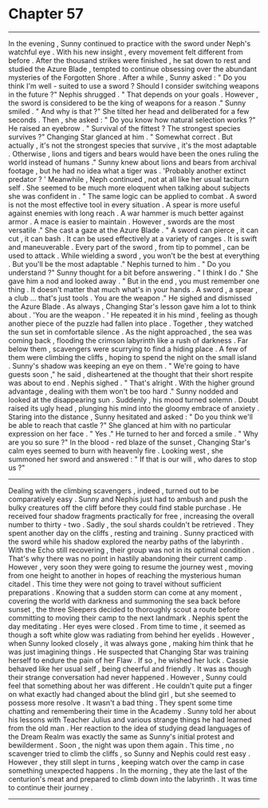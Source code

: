 
# Chapter 57


---

In the evening , Sunny continued to practice with the sword under Neph's watchful eye . With his new insight , every movement felt different from before . After the thousand strikes were finished , he sat down to rest and studied the Azure Blade , tempted to continue obsessing over the abundant mysteries of the Forgotten Shore .
After a while , Sunny asked :
" Do you think I'm well - suited to use a sword ? Should I consider switching weapons in the future ?"
Nephis shrugged .
" That depends on your goals . However , the sword is considered to be the king of weapons for a reason ."
Sunny smiled .
" And why is that ?"
She tilted her head and deliberated for a few seconds . Then , she asked :
" Do you know how natural selection works ?"
He raised an eyebrow .
" Survival of the fittest ? The strongest species survives ?"
Changing Star glanced at him .
" Somewhat correct . But actually , it's not the strongest species that survive , it's the most adaptable . Otherwise , lions and tigers and bears would have been the ones ruling the world instead of humans ."
Sunny knew about lions and bears from archival footage , but he had no idea what a tiger was .
'Probably another extinct predator ? '
Meanwhile , Neph continued , not at all like her usual taciturn self . She seemed to be much more eloquent when talking about subjects she was confident in .
" The same logic can be applied to combat . A sword is not the most effective tool in every situation . A spear is more useful against enemies with long reach . A war hammer is much better against armor . A mace is easier to maintain . However , swords are the most versatile ."
She cast a gaze at the Azure Blade .
" A sword can pierce , it can cut , it can bash . It can be used effectively at a variety of ranges . It is swift and maneuverable . Every part of the sword , from tip to pommel , can be used to attack . While wielding a sword , you won't be the best at everything . But you'll be the most adaptable ."
Nephis turned to him .
" Do you understand ?"
Sunny thought for a bit before answering .
" I think I do ."
She gave him a nod and looked away .
" But in the end , you must remember one thing . It doesn't matter that much what's in your hands . A sword , a spear , a club … that's just tools . You are the weapon ."
He sighed and dismissed the Azure Blade . As always , Changing Star's lesson gave him a lot to think about .
'You are the weapon . '
He repeated it in his mind , feeling as though another piece of the puzzle had fallen into place .
Together , they watched the sun set in comfortable silence . As the night approached , the sea was coming back , flooding the crimson labyrinth like a rush of darkness . Far below them , scavengers were scurrying to find a hiding place . A few of them were climbing the cliffs , hoping to spend the night on the small island .
Sunny's shadow was keeping an eye on them .
" We're going to have guests soon ," he said , disheartened at the thought that their short respite was about to end .
Nephis sighed .
" That's alright . With the higher ground advantage , dealing with them won't be too hard ."
Sunny nodded and looked at the disappearing sun . Suddenly , his mood turned solemn . Doubt raised its ugly head , plunging his mind into the gloomy embrace of anxiety . Staring into the distance , Sunny hesitated and asked :
" Do you think we'll be able to reach that castle ?"
She glanced at him with no particular expression on her face .
" Yes ."
He turned to her and forced a smile .
" Why are you so sure ?"
In the blood - red blaze of the sunset , Changing Star's calm eyes seemed to burn with heavenly fire . Looking west , she summoned her sword and answered :
" If that is our will , who dares to stop us ?"
***
Dealing with the climbing scavengers , indeed , turned out to be comparatively easy . Sunny and Nephis just had to ambush and push the bulky creatures off the cliff before they could find stable purchase . He received four shadow fragments practically for free , increasing the overall number to thirty - two . Sadly , the soul shards couldn't be retrieved .
They spent another day on the cliffs , resting and training . Sunny practiced with the sword while his shadow explored the nearby paths of the labyrinth . With the Echo still recovering , their group was not in its optimal condition . That's why there was no point in hastily abandoning their current camp .
However , very soon they were going to resume the journey west , moving from one height to another in hopes of reaching the mysterious human citadel .
This time they were not going to travel without sufficient preparations . Knowing that a sudden storm can come at any moment , covering the world with darkness and summoning the sea back before sunset , the three Sleepers decided to thoroughly scout a route before committing to moving their camp to the next landmark .
Nephis spent the day meditating . Her eyes were closed . From time to time , it seemed as though a soft white glow was radiating from behind her eyelids . However , when Sunny looked closely , it was always gone , making him think that he was just imagining things .
He suspected that Changing Star was training herself to endure the pain of her Flaw .
If so , he wished her luck .
Cassie behaved like her usual self , being cheerful and friendly . It was as though their strange conversation had never happened . However , Sunny could feel that something about her was different . He couldn't quite put a finger on what exactly had changed about the blind girl , but she seemed to possess more resolve . It wasn't a bad thing .
They spent some time chatting and remembering their time in the Academy . Sunny told her about his lessons with Teacher Julius and various strange things he had learned from the old man . Her reaction to the idea of studying dead languages of the Dream Realm was exactly the same as Sunny's initial protest and bewilderment .
Soon , the night was upon them again . This time , no scavenger tried to climb the cliffs , so Sunny and Nephis could rest easy . However , they still slept in turns , keeping watch over the camp in case something unexpected happens .
In the morning , they ate the last of the centurion's meat and prepared to climb down into the labyrinth .
It was time to continue their journey .

---

